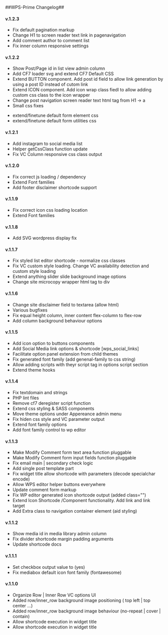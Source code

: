 ##WPS-Prime Changelog##
#### v.1.2.3
* Fix default pagination markup
* Change H1 to screen reader text link in pagenavigation
* Add comment author to comment list
* Fix inner column responsive settings

#### v.1.2.2
* Show Post/Page id in list view admin column 
* Add CF7 loader svg and extend CF7 Default CSS
* Extend BUTTON component. Add post id field to allow link generation by using a post ID instead of cutom link
* Extend ICON component. Add icon wrap class fiedl to allow adding custom css class to the icon wrapper
* Change post navigation screen reader text html tag from H1 -> a
* Small css fixes
 - extend/finetune default form element css
 - extend/finetune default form utilities css


#### v.1.2.1
* Add instagram to social media list
* Helper getCssClass function update
* Fix VC Column responsive css class output

#### v.1.2.0
* Fix correct js loading / dependency
* Extend Font families
* Add footer disclaimer shortcode support

#### v.1.1.9
* Fix correct icon css loading location
* Extend Font families

#### v.1.1.8
* Add SVG wordpress display fix

#### v.1.1.7
* Fix styled list editor shortcode - normalize css classes
* Fix VC custom style loading. Change VC availability detection and custom style loading
* Extend anything slider slide background image options
* Change site microcopy wrapper html tag to div

#### v.1.1.6
* Change site disclaimer field to textarea (allow html)
* Various bugfixes
* Fix equal height column, inner content flex-column to flex-row
* Add column background behaviour options

#### v.1.1.5
* Add icon option to buttons components
* Add Social Media link options & shortcode [wps_social_links]
* Facilitate option panel extension from child themes
* Fix generated font family (add genenal-family to css string)
* Allow adding scripts with theyr script tag in options script section
* Extend theme hooks

#### v.1.1.4
* Fix textdomain and strings
* PHP lint files
* Remove cf7 deregister script function
* Extend css styling & SASS components
* Move theme options under Appereance admin menu
* Fix hiden css style and VC parameter output
* Extend font family options
* Add font family control to wp editor

#### v.1.1.3
* Make Modify Comment form text area function pluggable
* Make Modify Comment form input fields function pluggable
* Fix email main | secondary check logic
* Add single post template part
* Fix widget title allow shortcode with parameters (decode specialchar encode)
* Allow WPS editor helper buttons everywhere
* Update comment form markup
* Fix WP editor generated icon shortcode output (added class="")
* Extend Icon Shortcode /Component functionality. Add link and link target
* Add Extra class to navigation container element (aid styling)

#### v.1.1.2
* Show media id in media library admin column 
* Fix divider shortcode margin padding arguments
* Update shortcode docs

#### v.1.1.1
* Set checkbox output value to (yes) 
* Fix mediabox default icon font family (fontawesome)

#### v.1.1.0
* Organize Row | Inner Row VC options UI
* Added row/inner_row background image positioning ( top left | top center ...)
* Added row/inner_row background image behaviour (no-repeat | cover | contain)
* Allow shortcode execution in widget title
* Allow shortcode execution in widget title